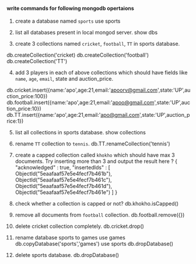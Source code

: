 #### write commands for following mongodb opertaions

1. create a database named `sports`
use sports

2. list all databases present in local mongod server.
show dbs

3. create 3 collections named `cricket`, `football`, `TT` in sports database.

db.createCollection('cricket)
db.createCollection('football')
db.createCollection('TT')

4. add 3 players in each of above collections which should have fields like `name`, `age`, `email`, state and auction_price.

 db.cricket.insert({name:'apo',age:21,email:'apoorv@gmail.com',state:'UP',auction_price:100})
 db.football.insert({name:'apo',age:21,email:'apoo@gmail.com',state:'UP',auction_price:10})
 db.TT.insert({name:'apo',age:21,email:'apo@gmail.com',state:'UP',auction_price:1})

5. list all collections in sports database.
show collections

6. rename `TT` collection to `tennis`.
 db.TT.renameCollection('tennis')

7. create a capped collection called `khokho` which should have max 3 documents.
  Try inserting more than 3 and output the result here ?
{
	"acknowledged" : true,
	"insertedIds" : [
		ObjectId("5eaafaaf57e5e4fecf7b461b"),
		ObjectId("5eaafaaf57e5e4fecf7b461c"),
		ObjectId("5eaafaaf57e5e4fecf7b461d"),
		ObjectId("5eaafaaf57e5e4fecf7b461e")
	]
}

8. check whether a collection is capped or not?
db.khokho.isCapped()

9. remove all documents from `football` collection.
db.football.remove({})

10. delete cricket collection completely.
db.cricket.drop()

11. rename database sports to games
use games
db.copyDatabase('sports','games')
use sports
db.dropDatabase()



12. delete sports database. 
db.dropDatabase()